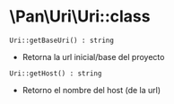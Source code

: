 # \Pan\Uri\Uri::class

`Uri::getBaseUri() : string` 
+ Retorna la url inicial/base del proyecto

`Uri::getHost() : string`
+ Retorno el nombre del host (de la url)